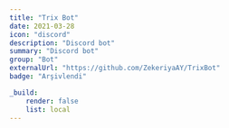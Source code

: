 ```yaml
---
title: "Trix Bot"
date: 2021-03-28
icon: "discord"
description: "Discord bot"
summary: "Discord bot"
group: "Bot"
externalUrl: "https://github.com/ZekeriyaAY/TrixBot"
badge: "Arşivlendi"

_build:
    render: false
    list: local
---
```

